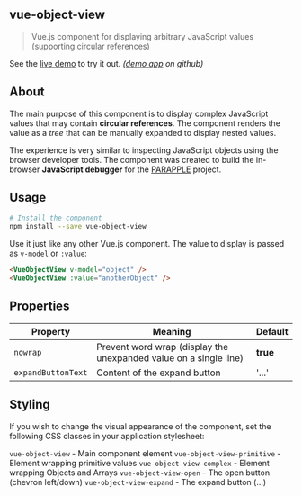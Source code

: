 ## vue-object-view

> Vue.js component for displaying arbitrary JavaScript values (supporting circular references)

See the [live demo](http://emanuelbuzek.eu/vov-demo/) to try it out. *([demo app](https://github.com/ebuzek/vue-object-view-demo) on github)*

## About
The main purpose of this component is to display complex JavaScript values that may contain **circular references**. The component renders the value as a *tree* that can be manually expanded to display nested values.

The experience is very similar to inspecting JavaScript objects using the browser developer tools. The component was created to build the in-browser **JavaScript debugger** for the [PARAPPLE](http://emanuelbuzek.eu/parapple/#/) project.

## Usage
```bash
# Install the component
npm install --save vue-object-view
```

Use it just like any other Vue.js component. The value to display is passed as `v-model` or `:value`:

```html
<VueObjectView v-model="object" />
<VueObjectView :value="anotherObject" />
```

## Properties

|  Property | Meaning  | Default  |
|----|----|----|
|  `nowrap` | Prevent word wrap (display the unexpanded value on a single line)  | **true**  |
|  `expandButtonText` | Content of the expand button  | '...'  |

## Styling
If you wish to change the visual appearance of the component, set the following CSS classes in your application stylesheet: 

`vue-object-view` - Main component element
`vue-object-view-primitive` - Element wrapping primitive values
`vue-object-view-complex` - Element wrapping Objects and Arrays
`vue-object-view-open` - The open button (chevron left/down)
`vue-object-view-expand` - The expand button (...)